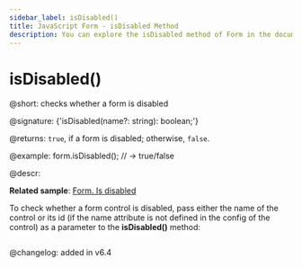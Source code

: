 ```yaml
---
sidebar_label: isDisabled()
title: JavaScript Form - isDisabled Method 
description: You can explore the isDisabled method of Form in the documentation of the DHTMLX JavaScript UI library. Browse developer guides and API reference, try out code examples and live demos, and download a free 30-day evaluation version of DHTMLX Suite.
---
```


# isDisabled()

@short: checks whether a form is disabled

@signature: {'isDisabled(name?: string): boolean;'}

@returns:
`true`, if a form is disabled; otherwise, `false`.

@example:
form.isDisabled(); // -> true/false

@descr:

**Related sample**: [Form. Is disabled](https://snippet.dhtmlx.com/lthu8p6p)

To check whether a form control is disabled, pass either the name of the control or its id (if the name attribute is not defined in the config of the control) as a parameter to the **isDisabled()** method:

```javascript
```

@changelog: added in v6.4

[comment]: # (@relatedapi: form/api/form_disable_method.md form/api/form_enable_method.md)

[comment]: # (@related: form/work_with_form.md#checking-if-a-form-is-disabled)
